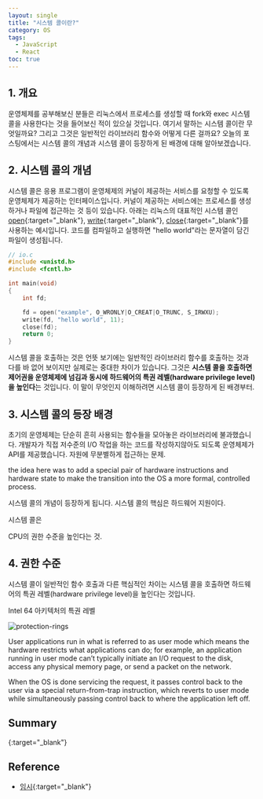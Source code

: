 ```yaml
---
layout: single
title: "시스템 콜이란?"
category: OS
tags:
  - JavaScript
  - React
toc: true
---
```


## 1. 개요

운영체제를 공부해보신 분들은 리눅스에서 프로세스를 생성할 때 fork와 exec 시스템 콜을 사용한다는 것을 들어보신 적이 있으실 것입니다. 여기서 말하는 시스템 콜이란 무엇일까요? 그리고 그것은 일반적인 라이브러리 함수와 어떻게 다른 걸까요? 오늘의 포스팅에서는 시스템 콜의 개념과 시스템 콜이 등장하게 된 배경에 대해 알아보겠습니다.

## 2. 시스템 콜의 개념

시스템 콜은 응용 프로그램이 운영체제의 커널이 제공하는 서비스를 요청할 수 있도록 운영체제가 제공하는 인터페이스입니다. 커널이 제공하는 서비스에는 프로세스를 생성하거나 파일에 접근하는 것 등이 있습니다. 아래는 리눅스의 대표적인 시스템 콜인 [open](https://man7.org/linux/man-pages/man2/open.2.html){:target="_blank"}, [write](https://man7.org/linux/man-pages/man2/write.2.html){:target="_blank"}, [close](https://man7.org/linux/man-pages/man2/close.2.html){:target="_blank"}를 사용하는 예시입니다. 코드를 컴파일하고 실행하면 "hello world"라는 문자열이 담긴 파일이 생성됩니다.

```c
// io.c
#include <unistd.h>
#include <fcntl.h>

int main(void)
{
    int fd;

    fd = open("example", O_WRONLY|O_CREAT|O_TRUNC, S_IRWXU);
    write(fd, "hello world", 11);
    close(fd);
    return 0;
}
```

시스템 콜을 호출하는 것은 언뜻 보기에는 일반적인 라이브러리 함수를 호출하는 것과 다를 바 없어 보이지만 실제로는 중대한 차이가 있습니다. 그것은 **시스템 콜을 호출하면 제어권을 운영체제에 넘김과 동시에 하드웨어의 특권 레벨(hardware privilege level)을 높인다**는 것입니다. 이 말이 무엇인지 이해하려면 시스템 콜이 등장하게 된 배경부터.

## 3. 시스템 콜의 등장 배경

초기의 운영체제는 단순히 흔히 사용되는 함수들을 모아놓은 라이브러리에 불과했습니다. 개발자가 직접 저수준의 I/O 작업을 하는 코드를 작성하지않아도 되도록 운영체제가 API를 제공했습니다. 자원에 무분별하게 접근하는 문제.

the idea here was to add a special pair of hardware instructions and hardware state to make the transition into the OS a more formal, controlled process.

시스템 콜의 개념이 등장하게 됩니다. 시스템 콜의 핵심은 하드웨어 지원이다.

시스템 콜은 

CPU의 권한 수준을 높인다는 것.

## 4. 권한 수준

시스템 콜이 일반적인 함수 호출과 다른 핵심적인 차이는 시스템 콜을 호출하면 하드웨어의 특권 레벨(hardware privilege level)을 높인다는 것입니다.

Intel 64 아키텍처의 특권 레벨

![protection-rings]({{site.url}}/images/2025-02-12-introduction-of-system-call/protection-rings.png)

User applications run in what is referred to as user mode which means the hardware restricts what applications can do; for example, an application running in user mode can’t
typically initiate an I/O request to the disk, access any physical memory page, or send a packet on the network.

When the OS is done servicing the request, it passes control back to the user via a special return-from-trap instruction,
which reverts to user mode while simultaneously passing control back to where the application left off.

## Summary

[](https://man7.org/linux/man-pages/dir_section_2.html){:target="_blank"}

## Reference

- [임시](https://man7.org/linux/man-pages/dir_section_2.html){:target="_blank"}
